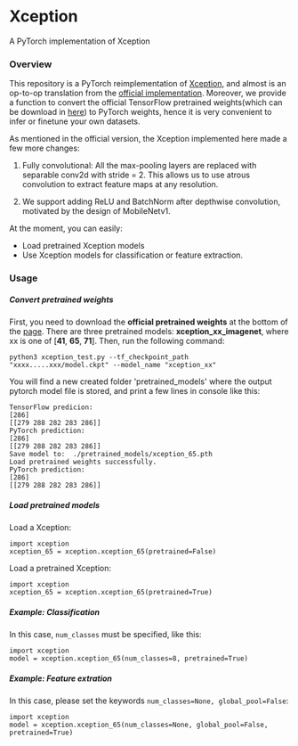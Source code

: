 # Xception
A PyTorch implementation of Xception

### Overview

This repository is a PyTorch reimplementation of [Xception](https://arxiv.org/abs/1610.02357), and almost is an op-to-op translation from the [official implementation](https://github.com/tensorflow/models/blob/master/research/deeplab/core/xception.py). Moreover, we provide a function to convert the official TensorFlow pretrained weights(which can be download in [here](https://github.com/tensorflow/models/blob/master/research/deeplab/g3doc/model_zoo.md)) to PyTorch weights, hence it is very convenient to infer or finetune your own datasets.

As mentioned in the official version, the Xception implemented here made a few more changes:
1. Fully convolutional: All the max-pooling layers are replaced with separable
  conv2d with stride = 2. This allows us to use atrous convolution to extract
  feature maps at any resolution.

2. We support adding ReLU and BatchNorm after depthwise convolution, motivated
  by the design of MobileNetv1.
 
At the moment, you can easily:
+ Load pretrained Xception models
+ Use Xception models for classification or feature extraction.
 
 
### Usage

##### Convert pretrained weights

First, you need to download the **official pretrained weights** at the bottom of the [page](https://github.com/tensorflow/models/blob/master/research/deeplab/g3doc/model_zoo.md). There are three pretrained models:  **xception_xx_imagenet**, where xx is one of [**41**, **65**, **71**]. Then, run the following command:
```
python3 xception_test.py --tf_checkpoint_path "xxxx.....xxx/model.ckpt" --model_name "xception_xx"
```
You will find a new created folder 'pretrained_models' where the output pytorch model file is stored, and print a few lines in console like this:
```
TensorFlow predicion:
[286]
[[279 288 282 283 286]]
PyTorch prediction:
[286]
[[279 288 282 283 286]]
Save model to:  ./pretrained_models/xception_65.pth
Load pretrained weights successfully.
PyTorch prediction:
[286]
[[279 288 282 283 286]]
```

##### Load pretrained models

Load a Xception:
```
import xception
xception_65 = xception.xception_65(pretrained=False)
```
Load a pretrained Xception:
```
import xception
xception_65 = xception.xception_65(pretrained=True)
```

##### Example: Classification

In this case, `num_classes` must be specified, like this:
```
import xception
model = xception.xception_65(num_classes=8, pretrained=True)
```

##### Example: Feature extration

In this case, please set the keywords `num_classes=None, global_pool=False`:
```
import xception
model = xception.xception_65(num_classes=None, global_pool=False, pretrained=True)
```
